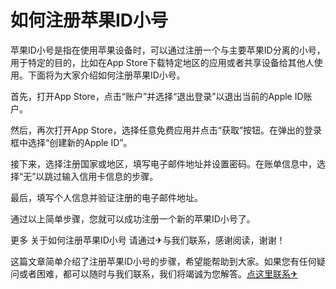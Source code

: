 # 如何注册苹果ID小号

苹果ID小号是指在使用苹果设备时，可以通过注册一个与主要苹果ID分离的小号，用于特定的目的，比如在App Store下载特定地区的应用或者共享设备给其他人使用。下面将为大家介绍如何注册苹果ID小号。

首先，打开App Store，点击“账户”并选择“退出登录”以退出当前的Apple ID账户。

然后，再次打开App Store，选择任意免费应用并点击“获取”按钮。在弹出的登录框中选择“创建新的Apple ID”。

接下来，选择注册国家或地区，填写电子邮件地址并设置密码。在账单信息中，选择“无”以跳过输入信用卡信息的步骤。

最后，填写个人信息并验证注册的电子邮件地址。

通过以上简单步骤，您就可以成功注册一个新的苹果ID小号了。

更多 关于如何注册苹果ID小号 请通过✈与我们联系，感谢阅读，谢谢！

这篇文章简单介绍了注册苹果ID小号的步骤，希望能帮助到大家。如果您有任何疑问或者困难，都可以随时与我们联系，我们将竭诚为您解答。[点这里联系✈](https://acc.k02.cc)